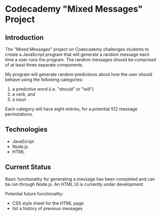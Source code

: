 # Codecademy "Mixed Messages" Project

## Introduction
The "Mixed Messages" project on Codecademy challenges students to create a JavaScript program that will generate a random message each time a user runs the program. The random messages should be comprised of at least three separate components.

My program will generate random predictions about how the user should behave using the following categories:
1. a predictive word (i.e. "should" or "will")
2. a verb, and
3. a noun

Each category will have eight entries, for a potential 512 message permutations. 

## Technologies
- JavaScript
- Node.js
- HTML

## Current Status
Basic functionality for generating a message has been completed and can be run through Node.js. An HTML UI is currently under development. 

Potential future functionality:
- CSS style sheet for the HTML page
- list a history of previous messages